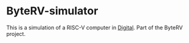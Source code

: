 # ByteRV-simulator
This is a simulation of a RISC-V computer in [Digital](https://github.com/hneemann/Digital). Part of the ByteRV project.
